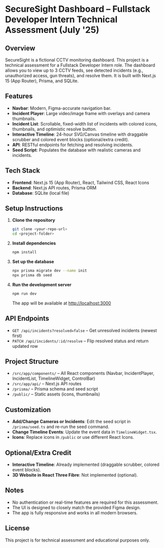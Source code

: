 # SecureSight Dashboard – Fullstack Developer Intern Technical Assessment (July '25)

## Overview
SecureSight is a fictional CCTV monitoring dashboard. This project is a technical assessment for a Fullstack Developer Intern role. The dashboard allows you to view up to 3 CCTV feeds, see detected incidents (e.g., unauthorized access, gun threats), and resolve them. It is built with Next.js 15 (App Router), Prisma, and SQLite.

## Features
- **Navbar**: Modern, Figma-accurate navigation bar.
- **Incident Player**: Large video/image frame with overlays and camera thumbnails.
- **Incident List**: Scrollable, fixed-width list of incidents with colored icons, thumbnails, and optimistic resolve button.
- **Interactive Timeline**: 24-hour SVG/Canvas timeline with draggable scrubber and colored event blocks (optional/extra credit).
- **API**: RESTful endpoints for fetching and resolving incidents.
- **Seed Script**: Populates the database with realistic cameras and incidents.

## Tech Stack
- **Frontend**: Next.js 15 (App Router), React, Tailwind CSS, React Icons
- **Backend**: Next.js API routes, Prisma ORM
- **Database**: SQLite (local file)

## Setup Instructions

1. **Clone the repository**
   ```sh
   git clone <your-repo-url>
   cd <project-folder>
   ```

2. **Install dependencies**
   ```sh
   npm install
   ```

3. **Set up the database**
   ```sh
   npx prisma migrate dev --name init
   npx prisma db seed
   ```

4. **Run the development server**
   ```sh
   npm run dev
   ```
   The app will be available at [http://localhost:3000](http://localhost:3000)

## API Endpoints
- `GET /api/incidents?resolved=false` – Get unresolved incidents (newest first)
- `PATCH /api/incidents/:id/resolve` – Flip resolved status and return updated row

## Project Structure
- `/src/app/components/` – All React components (Navbar, IncidentPlayer, IncidentList, TimelineWidget, ControlBar)
- `/src/app/api/` – Next.js API routes
- `/prisma/` – Prisma schema and seed script
- `/public/` – Static assets (icons, thumbnails)

## Customization
- **Add/Change Cameras or Incidents**: Edit the seed script in `/prisma/seed.ts` and re-run the seed command.
- **Change Timeline Events**: Update the event data in `TimelineWidget.tsx`.
- **Icons**: Replace icons in `/public` or use different React Icons.

## Optional/Extra Credit
- **Interactive Timeline**: Already implemented (draggable scrubber, colored event blocks).
- **3D Website in React Three Fibre**: Not implemented (optional).

## Notes
- No authentication or real-time features are required for this assessment.
- The UI is designed to closely match the provided Figma design.
- The app is fully responsive and works in all modern browsers.

## License
This project is for technical assessment and educational purposes only.
